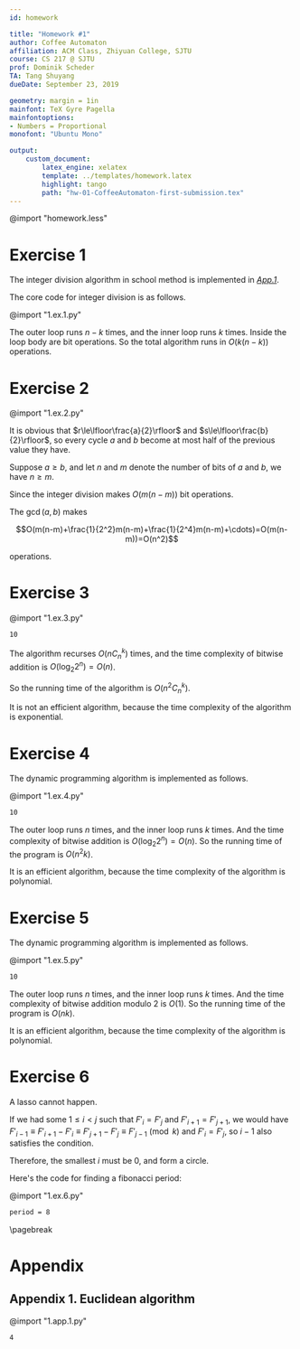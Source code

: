 ```yaml
---
id: homework

title: "Homework #1"
author: Coffee Automaton
affiliation: ACM Class, Zhiyuan College, SJTU
course: CS 217 @ SJTU
prof: Dominik Scheder
TA: Tang Shuyang
dueDate: September 23, 2019

geometry: margin = 1in
mainfont: TeX Gyre Pagella
mainfontoptions:
- Numbers = Proportional
monofont: "Ubuntu Mono"

output:
    custom_document:
        latex_engine: xelatex
        template: ../templates/homework.latex
        highlight: tango
        path: "hw-01-CoffeeAutomaton-first-submission.tex"
---
```


@import "homework.less"

# Exercise 1

The integer division algorithm in school method is implemented in *[App.1](#appendix-1-euclidean-algorithm)*.

The core code for integer division is as follows.

@import "1.ex.1.py"

The outer loop runs $n-k$ times, and the inner loop runs $k$ times. Inside the loop body are bit operations. So the total algorithm runs in $O(k(n−k))$ operations.

# Exercise 2

@import "1.ex.2.py"

It is obvious that $r\le\lfloor\frac{a}{2}\rfloor$ and $s\le\lfloor\frac{b}{2}\rfloor$, so every cycle $a$ and $b$ become at most half of the previous value they have.

Suppose $a\ge b$, and let $n$ and $m$ denote the number of bits of $a$ and $b$, we have $n\ge m$.

Since the integer division makes $O(m(n-m))$ bit operations.

The $\gcd(a,b)$ makes

$$O(m(n-m)+\frac{1}{2^2}m(n-m)+\frac{1}{2^4}m(n-m)+\cdots)=O(m(n-m))=O(n^2)$$

operations.

# Exercise 3

@import "1.ex.3.py"

```markdown
10
```

The algorithm recurses $O(nC_n^k)$ times, and the time complexity of bitwise addition is $O({\log_2 2^n})=O(n)$.

So the running time of the algorithm is $O(n^2C_n^k)$.

It is not an efficient algorithm, because the time complexity of the algorithm is exponential.

# Exercise 4

The dynamic programming algorithm is implemented as follows.

@import "1.ex.4.py"

```markdown
10
```

The outer loop runs $n$ times, and the inner loop runs $k$ times. And the time complexity of bitwise addition is $O({\log_2 2^n})=O(n)$. So the running time of the program is $O(n^2k)$.

It is an efficient algorithm, because the time complexity of the algorithm is polynomial.

# Exercise 5

The dynamic programming algorithm is implemented as follows.

@import "1.ex.5.py"

```markdown
10
```

The outer loop runs $n$ times, and the inner loop runs $k$ times. And the time complexity of bitwise addition modulo $2$ is $O(1)$. So the running time of the program is $O(nk)$.

It is an efficient algorithm, because the time complexity of the algorithm is polynomial.

# Exercise 6

A lasso cannot happen.

If we had some $1\le i<j$ such that $F'_i=F'_j$ and $F'_{i+1}=F'_{j+1}$, we would have $F'_{i-1}\equiv F'_{i+1}-F'_i\equiv F'_{j+1}-F'_j\equiv F'_{j-1}\pmod k$ and $F'_i=F'_j$, so $i-1$ also satisfies the condition.

Therefore, the smallest $i$ must be $0$, and form a circle.

Here's the code for finding a fibonacci period:

@import "1.ex.6.py"

```markdown
period = 8
```

\pagebreak

# Appendix

## Appendix 1. Euclidean algorithm

@import "1.app.1.py"

```markdown
4
```